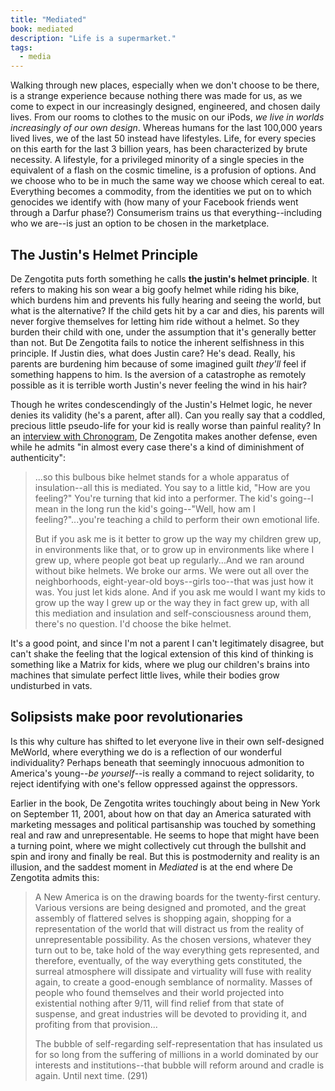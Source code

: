 ```yaml
---
title: "Mediated"
book: mediated
description: "Life is a supermarket."
tags:
  - media
---
```


Walking through new places, especially when we don't choose to be there, is a strange experience because nothing there was made for us, as we come to expect in our increasingly designed, engineered, and chosen daily lives. From our rooms to clothes to the music on our iPods, *we live in worlds increasingly of our own design*. Whereas humans for the last 100,000 years lived lives, we of the last 50 instead have lifestyles. Life, for every species on this earth for the last 3 billion years, has been characterized by brute necessity. A lifestyle, for a privileged minority of a single species in the equivalent of a flash on the cosmic timeline, is a profusion of options. And we choose who to be in much the same way we choose which cereal to eat. Everything becomes a commodity, from the identities we put on to which genocides we identify with (how many of your Facebook friends went through a Darfur phase?) Consumerism trains us that everything--including who we are--is just an option to be chosen in the marketplace.

## The Justin's Helmet Principle

De Zengotita puts forth something he calls **the justin's helmet principle**. It refers to making his son wear a big goofy helmet while riding his bike, which burdens him and prevents his fully hearing and seeing the world, but what is the alternative? If the child gets hit by a car and dies, his parents will never forgive themselves for letting him ride without a helmet. So they burden their child with one, under the assumption that it's generally better than not. But De Zengotita fails to notice the inherent selfishness in this principle. If Justin dies, what does Justin care? He's dead. Really, his parents are burdening him because of some imagined guilt *they'll* feel if something happens to him. Is the aversion of a catastrophe as remotely possible as it is terrible worth Justin's never feeling the wind in his hair?

Though he writes condescendingly of the Justin's Helmet logic, he never denies its validity (he's a parent, after all). Can you really say that a coddled, precious little pseudo-life for your kid is really worse than painful reality? In an [interview with Chronogram](http://www.chronogram.com/issue/2005/08/news/index.php), De Zengotita makes another defense, even while he admits "in almost every case there's a kind of diminishment of authenticity":

> ...so this bulbous bike helmet stands for a whole apparatus of insulation--all this is mediated. You say to a little kid, "How are you feeling?" You're turning that kid into a performer. The kid's going--I mean in the long run the kid's going--"Well, how am I feeling?"...you're teaching a child to perform their own emotional life.
>
> But if you ask me is it better to grow up the way my children grew up, in environments like that, or to grow up in environments like where I grew up, where people got beat up regularly...And we ran around without bike helmets. We broke our arms. We were out all over the neighborhoods, eight-year-old boys--girls too--that was just how it was. You just let kids alone. And if you ask me would I want my kids to grow up the way I grew up or the way they in fact grew up, with all this mediation and insulation and self-consciousness around them, there's no question. I'd choose the bike helmet.

It's a good point, and since I'm not a parent I can't legitimately disagree, but can't shake the feeling that the logical extension of this kind of thinking is something like a Matrix for kids, where we plug our children's brains into machines that simulate perfect little lives, while their bodies grow undisturbed in vats.

## Solipsists make poor revolutionaries

Is this why culture has shifted to let everyone live in their own self-designed MeWorld, where everything we do is a reflection of our wonderful individuality? Perhaps beneath that seemingly innocuous admonition to America's young--*be yourself*--is really a command to reject solidarity, to reject identifying with one's fellow oppressed against the oppressors.

Earlier in the book, De Zengotita writes touchingly about being in New York on September 11, 2001, about how on that day an America saturated with marketing messages and political partisanship was touched by something real and raw and unrepresentable. He seems to hope that might have been a turning point, where we might collectively cut through the bullshit and spin and irony and finally be real. But this is postmodernity and reality is an illusion, and the saddest moment in <cite>Mediated</cite> is at the end where De Zengotita admits this:

> A New America is on the drawing boards for the twenty-first century. Various versions are being designed and promoted, and the great assembly of flattered selves is shopping again, shopping for a representation of the world that will distract us from the reality of unrepresentable possibility. As the chosen versions, whatever they turn out to be, take hold of the way everything gets represented, and therefore, eventually, of the way everything gets constituted, the surreal atmosphere will dissipate and virtuality will fuse with reality again, to create a good-enough semblance of normality. Masses of people who found themselves and their world projected into existential nothing after 9/11, will find relief from that state of suspense, and great industries will be devoted to providing it, and profiting from that provision...
>
> The bubble of self-regarding self-representation that has insulated us for so long from the suffering of millions in a world dominated by our interests and institutions--that bubble will reform around and cradle is again. Until next time. (291)